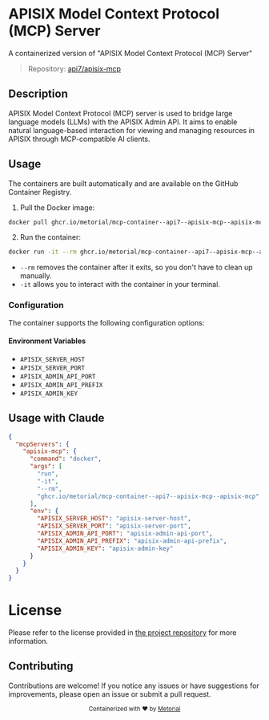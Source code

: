 
# APISIX Model Context Protocol (MCP) Server

A containerized version of "APISIX Model Context Protocol (MCP) Server"

> Repository: [api7/apisix-mcp](https://github.com/api7/apisix-mcp)

## Description

APISIX Model Context Protocol (MCP) server is used to bridge large language models (LLMs) with the APISIX Admin API. It aims to enable natural language-based interaction for viewing and managing resources in APISIX through MCP-compatible AI clients.


## Usage

The containers are built automatically and are available on the GitHub Container Registry.

1. Pull the Docker image:

```bash
docker pull ghcr.io/metorial/mcp-container--api7--apisix-mcp--apisix-mcp
```

2. Run the container:

```bash
docker run -it --rm ghcr.io/metorial/mcp-container--api7--apisix-mcp--apisix-mcp 
```

- `--rm` removes the container after it exits, so you don't have to clean up manually.
- `-it` allows you to interact with the container in your terminal.


### Configuration

The container supports the following configuration options:




#### Environment Variables

- `APISIX_SERVER_HOST`
- `APISIX_SERVER_PORT`
- `APISIX_ADMIN_API_PORT`
- `APISIX_ADMIN_API_PREFIX`
- `APISIX_ADMIN_KEY`




## Usage with Claude

```json
{
  "mcpServers": {
    "apisix-mcp": {
      "command": "docker",
      "args": [
        "run",
        "-it",
        "--rm",
        "ghcr.io/metorial/mcp-container--api7--apisix-mcp--apisix-mcp"
      ],
      "env": {
        "APISIX_SERVER_HOST": "apisix-server-host",
        "APISIX_SERVER_PORT": "apisix-server-port",
        "APISIX_ADMIN_API_PORT": "apisix-admin-api-port",
        "APISIX_ADMIN_API_PREFIX": "apisix-admin-api-prefix",
        "APISIX_ADMIN_KEY": "apisix-admin-key"
      }
    }
  }
}
```

# License

Please refer to the license provided in [the project repository](https://github.com/api7/apisix-mcp) for more information.

## Contributing

Contributions are welcome! If you notice any issues or have suggestions for improvements, please open an issue or submit a pull request.

<div align="center">
  <sub>Containerized with ❤️ by <a href="https://metorial.com">Metorial</a></sub>
</div>
  